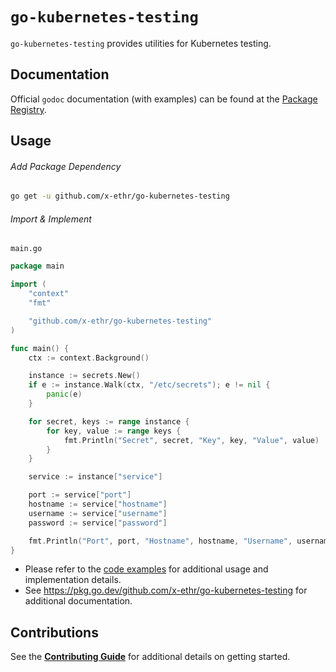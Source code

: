 # `go-kubernetes-testing`

`go-kubernetes-testing` provides utilities for Kubernetes testing.

## Documentation

Official `godoc` documentation (with examples) can be found at the [Package Registry](https://pkg.go.dev/github.com/x-ethr/go-kubernetes-testing).

## Usage

###### Add Package Dependency

```bash
go get -u github.com/x-ethr/go-kubernetes-testing
```

###### Import & Implement

`main.go`

```go
package main

import (
	"context"
	"fmt"

	"github.com/x-ethr/go-kubernetes-testing"
)

func main() {
	ctx := context.Background()

	instance := secrets.New()
	if e := instance.Walk(ctx, "/etc/secrets"); e != nil {
		panic(e)
	}

	for secret, keys := range instance {
		for key, value := range keys {
			fmt.Println("Secret", secret, "Key", key, "Value", value)
		}
	}

	service := instance["service"]

	port := service["port"]
	hostname := service["hostname"]
	username := service["username"]
	password := service["password"]

	fmt.Println("Port", port, "Hostname", hostname, "Username", username, "Password", password)
}

```

- Please refer to the [code examples](./example_test.go) for additional usage and implementation details.
- See https://pkg.go.dev/github.com/x-ethr/go-kubernetes-testing for additional documentation.

## Contributions

See the [**Contributing Guide**](./CONTRIBUTING.md) for additional details on getting started.
